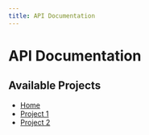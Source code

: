 ```yaml
---
title: API Documentation
---
```


# API Documentation

## Available Projects

- [Home](/)
- [Project 1](includes/project1.html)
- [Project 2](includes/project2.html)
